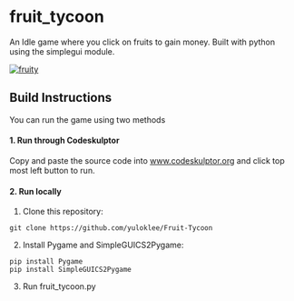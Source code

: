 # fruit_tycoon
An Idle game where you click on fruits to gain money. Built with python using the simplegui module.

[![fruity](fruit.gif)](#)

## Build Instructions
You can run the game using two methods

#### 1. **Run through Codeskulptor**
Copy and paste the source code into www.codeskulptor.org and click top most left button to run.

#### 2. **Run locally**
1. Clone this repository:
```
git clone https://github.com/yuloklee/Fruit-Tycoon
```

2. Install Pygame and SimpleGUICS2Pygame:

```
pip install Pygame
pip install SimpleGUICS2Pygame
```

3. Run fruit_tycoon.py

